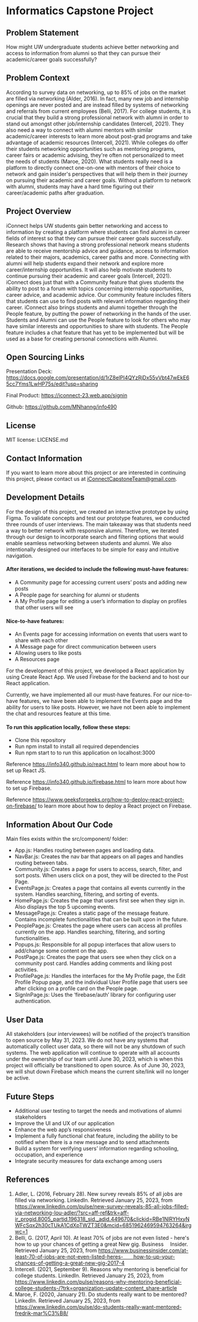 # Informatics Capstone Project

## Problem Statement

How might UW undergraduate students achieve better networking and access to information from alumni so that they can pursue their academic/career goals successfully?

## Problem Context

According to survey data on networking, up to 85% of jobs on the market are filled via networking (Alder, 2016). In fact, many new job and internship openings are never posted and are instead filled by systems of networking and referrals from current employees (Belli, 2017). For college students, it is crucial that they build a strong professional network with alumni in order to stand out amongst other job/internship candidates (Intercell, 2021). They also need a way to connect with alumni mentors with similar academic/career interests to learn more about post-grad programs and take advantage of academic resources (Intercell, 2021). While colleges do offer their students networking opportunities such as mentoring programs, career fairs or academic advising, they're often not personalized to meet the needs of students (Maroe, 2020). What students really need is a platform to directly connect one-on-one with mentors of their choice to network and gain insider's perspectives that will help them in their journey on pursuing their academic and career goals. Without a platform to network with alumni, students may have a hard time figuring out their career/academic paths after graduation.

## Project Overview

iConnect helps UW students gain better networking and access to information by creating a platform where students can find alumni in career fields of interest so that they can pursue their career goals successfully. Research shows that having a strong professional network means students are able to receive mentorship advice and guidance, access to information related to their majors, academics, career paths and more. Connecting with alumni will help students expand their network and explore more career/internship opportunities. It will also help motivate students to continue pursuing their academic and career goals (Intercell, 2021). iConnect does just that with a Community feature that gives students the ability to post to a forum with topics concerning internship opportunities, career advice, and academic advice. Our community feature includes filters that students can use to find posts with relevant information regarding their career. iConnect also brings students and alumni together through the People feature, by putting the power of networking in the hands of the user. Students and Alumni can use the People feature to look for others who may have similar interests and opportunities to share with students. The People feature includes a chat feature that has yet to be implemented but will be used as a base for creating personal connections with Alumni.

## Open Sourcing Links

Presentation Deck: https://docs.google.com/presentation/d/1rZ8elPl4QYzRjDx55vVbt47wEkE65cc7Yms1LwHP75s/edit?usp=sharing 

Final Product: https://iconnect-23.web.app/signin 

Github: https://github.com/MNhanng/info490

## License

MIT license: LICENSE.md

## Contact Information

If you want to learn more about this project or are interested in continuing this project, please contact us at iConnectCapstoneTeam@gmail.com.

## Development Details

For the design of this project, we created an interactive prototype by using Figma. To validate concepts and test our prototype features, we conducted three rounds of user interviews. The main takeaway was that students need a way to better network with responsive alumni. Therefore, we iterated through our design to incorporate search and filtering options that would enable seamless networking between students and alumni. We also intentionally designed our interfaces to be simple for easy and intuitive navigation.

#### After iterations, we decided to include the following must-have features:

* A Community page for accessing current users’ posts and adding new posts
* A People page for searching for alumni or students
* A My Profile page for editing a user’s information to display on profiles that other users will see

#### Nice-to-have features: 

* An Events page for accessing information on events that users want to share with each other
* A Message page for direct communication between users
* Allowing users to like posts
* A Resources page

For the development of this project, we developed a React application by using Create React App. We used Firebase for the backend and to host our React application.

Currently, we have implemented all our must-have features. For our nice-to-have features, we have been able to implement the Events page and the ability for users to like posts. However, we have not been able to implement the chat and resources feature at this time.

#### To run this application locally, follow these steps:

* Clone this repository
* Run npm install to install all required dependencies
* Run npm start to to run this application on localhost:3000

Reference https://info340.github.io/react.html to learn more about how to set up React JS. 

Reference https://info340.github.io/firebase.html to learn more about how to set up Firebase.

Reference https://www.geeksforgeeks.org/how-to-deploy-react-project-on-firebase/ to learn more about how to deploy a React project on Firebase.

## Information About Our Code

Main files exists within the src/component/ folder:

* App.js: Handles routing between pages and loading data.
* NavBar.js: Creates the nav bar that appears on all pages and handles routing between tabs. 
* Community.js: Creates a page for users to access, search, filter, and sort posts. When users click on a post, they will be directed to the Post Page.
* EventsPage.js: Creates a page that contains all events currently in the system. Handles searching, filtering, and sorting of events.
* HomePage.js: Creates the page that users first see when they sign in. Also displays the top 5 upcoming events. 
* MessagePage.js: Creates a static page of the message feature. Contains incomplete functionalities that can be built upon in the future.
* PeoplePage.js: Creates the page where users can access all profiles currently on the app. Handles searching, filtering, and sorting functionalities. 
* Popups.js: Responsible for all popup interfaces that allow users to add/change some content on the app. 
* PostPage.js: Creates the page that users see when they click on a community post card. Handles adding comments and liking post activities.
* ProfilePage.js: Handles the interfaces for the My Profile page, the Edit Profile Popup page, and the individual User Profile page that users see after clicking on a profile card on the People page.
* SignInPage.js: Uses the ‘firebase/auth’ library for configuring user authentication.

## User Data

All stakeholders (our interviewees) will be notified of the project’s transition to open source by May 31, 2023. We do not have any systems that automatically collect user data, so there will not be any shutdown of such systems. The web application will continue to operate with all accounts under the ownership of our team until June 30, 2023, which is when this project will officially be transitioned to open source.  As of June 30, 2023, we will shut down Firebase which means the current site/link will no longer be active.

## Future Steps

* Additional user testing to target the needs and motivations of alumni stakeholders
* Improve the UI and UX of our application
* Enhance the web app’s responsiveness
* Implement a fully functional chat feature, including the ability to be notified when there is a new message and to send attachments
* Build a system for verifying users’ information regarding schooling, occupation, and experience
* Integrate security measures for data exchange among users

## References

1. Adler, L. (2016, February 28). New survey reveals 85% of all jobs are filled via networking. LinkedIn. Retrieved January 25, 2023, from https://www.linkedin.com/pulse/new-survey-reveals-85-all-jobs-filled-via-networking-lou-adler/?src=aff-ref&trk=aff-ir_progid.8005_partid.196318_sid._adid.449670&clickid=RBe1NlRYHxyNWFcSqx2h30cTUkA1CdXpTWZT3E0&mcid=6851962469594763264&irgwc=1
2. Belli, G. (2017, April 10). At least 70% of jobs are not even listed - here's how to up your chances of getting a great New gig. Business  Insider. Retrieved January 25, 2023, from https://www.businessinsider.com/at-least-70-of-jobs-are-not-even-listed-heres-  how-to-up-your-chances-of-getting-a-great-new-gig-2017-4
3. Intercell. (2021, September 9). Reasons why mentoring is beneficial for college students. LinkedIn. Retrieved January 25, 2023, from https://www.linkedin.com/pulse/reasons-why-mentoring-beneficial-college-students-/?trk=organization-update-content_share-article
4. Maroe, F. (2020, January 21). Do students really want to be mentored? LinkedIn. Retrieved January 25, 2023, from https://www.linkedin.com/pulse/do-students-really-want-mentored-fredrik-mar%C3%B8/
